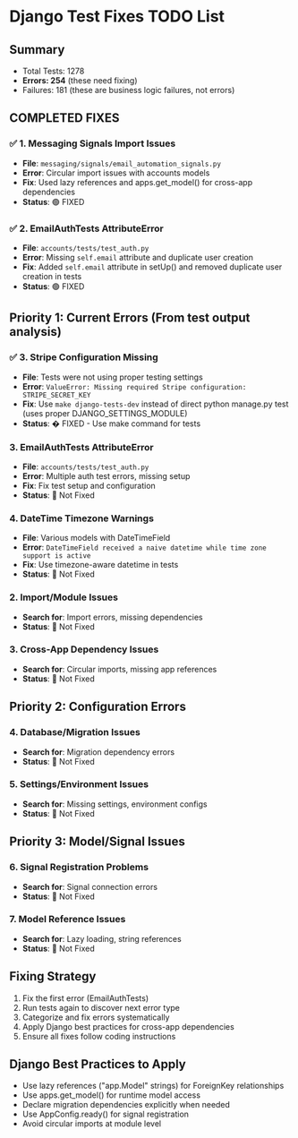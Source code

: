 # Django Test Fixes TODO List

## Summary
- Total Tests: 1278
- **Errors: 254** (these need fixing)
- Failures: 181 (these are business logic failures, not errors)

## COMPLETED FIXES

### ✅ 1. Messaging Signals Import Issues
- **File**: `messaging/signals/email_automation_signals.py`
- **Error**: Circular import issues with accounts models
- **Fix**: Used lazy references and apps.get_model() for cross-app dependencies
- **Status**: 🟢 FIXED

### ✅ 2. EmailAuthTests AttributeError 
- **File**: `accounts/tests/test_auth.py`
- **Error**: Missing `self.email` attribute and duplicate user creation
- **Fix**: Added `self.email` attribute in setUp() and removed duplicate user creation in tests
- **Status**: 🟢 FIXED

## Priority 1: Current Errors (From test output analysis)

### ✅ 3. Stripe Configuration Missing
- **File**: Tests were not using proper testing settings
- **Error**: `ValueError: Missing required Stripe configuration: STRIPE_SECRET_KEY`
- **Fix**: Use `make django-tests-dev` instead of direct python manage.py test (uses proper DJANGO_SETTINGS_MODULE)
- **Status**: � FIXED - Use make command for tests

### 3. EmailAuthTests AttributeError 
- **File**: `accounts/tests/test_auth.py`
- **Error**: Multiple auth test errors, missing setup
- **Fix**: Fix test setup and configuration
- **Status**: 🔴 Not Fixed

### 4. DateTime Timezone Warnings
- **File**: Various models with DateTimeField
- **Error**: `DateTimeField received a naive datetime while time zone support is active`
- **Fix**: Use timezone-aware datetime in tests
- **Status**: 🔴 Not Fixed

### 2. Import/Module Issues
- **Search for**: Import errors, missing dependencies
- **Status**: 🔴 Not Fixed

### 3. Cross-App Dependency Issues
- **Search for**: Circular imports, missing app references
- **Status**: 🔴 Not Fixed

## Priority 2: Configuration Errors

### 4. Database/Migration Issues
- **Search for**: Migration dependency errors
- **Status**: 🔴 Not Fixed

### 5. Settings/Environment Issues
- **Search for**: Missing settings, environment configs
- **Status**: 🔴 Not Fixed

## Priority 3: Model/Signal Issues

### 6. Signal Registration Problems
- **Search for**: Signal connection errors
- **Status**: 🔴 Not Fixed

### 7. Model Reference Issues
- **Search for**: Lazy loading, string references
- **Status**: 🔴 Not Fixed

## Fixing Strategy
1. Fix the first error (EmailAuthTests)
2. Run tests again to discover next error type
3. Categorize and fix errors systematically
4. Apply Django best practices for cross-app dependencies
5. Ensure all fixes follow coding instructions

## Django Best Practices to Apply
- Use lazy references ("app.Model" strings) for ForeignKey relationships
- Use apps.get_model() for runtime model access
- Declare migration dependencies explicitly when needed
- Use AppConfig.ready() for signal registration
- Avoid circular imports at module level

